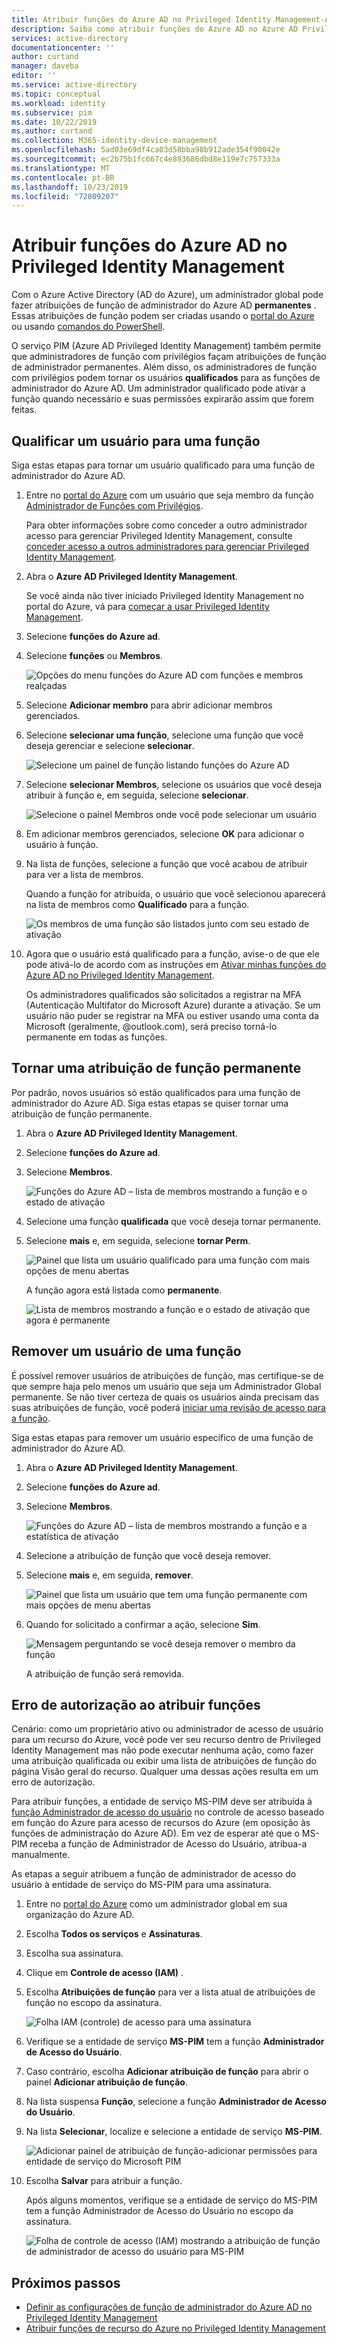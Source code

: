 ```yaml
---
title: Atribuir funções do Azure AD no Privileged Identity Management-Azure Active Directory | Microsoft Docs
description: Saiba como atribuir funções do Azure AD no Azure AD Privileged Identity Management (PIM).
services: active-directory
documentationcenter: ''
author: curtand
manager: daveba
editor: ''
ms.service: active-directory
ms.topic: conceptual
ms.workload: identity
ms.subservice: pim
ms.date: 10/22/2019
ms.author: curtand
ms.collection: M365-identity-device-management
ms.openlocfilehash: 5ad03e69df4ca03d58bba98b912ade354f90042e
ms.sourcegitcommit: ec2b75b1fc667c4e893686dbd8e119e7c757333a
ms.translationtype: MT
ms.contentlocale: pt-BR
ms.lasthandoff: 10/23/2019
ms.locfileid: "72809207"
---
```

# <a name="assign-azure-ad-roles-in-privileged-identity-management"></a>Atribuir funções do Azure AD no Privileged Identity Management

Com o Azure Active Directory (AD do Azure), um administrador global pode fazer atribuições de função de administrador do Azure AD **permanentes** . Essas atribuições de função podem ser criadas usando o [portal do Azure](../users-groups-roles/directory-assign-admin-roles.md) ou usando [comandos do PowerShell](/powershell/module/azuread#directory_roles).

O serviço PIM (Azure AD Privileged Identity Management) também permite que administradores de função com privilégios façam atribuições de função de administrador permanentes. Além disso, os administradores de função com privilégios podem tornar os usuários **qualificados** para as funções de administrador do Azure AD. Um administrador qualificado pode ativar a função quando necessário e suas permissões expirarão assim que forem feitas.

## <a name="make-a-user-eligible-for-a-role"></a>Qualificar um usuário para uma função

Siga estas etapas para tornar um usuário qualificado para uma função de administrador do Azure AD.

1. Entre no [portal do Azure](https://portal.azure.com/) com um usuário que seja membro da função [Administrador de Funções com Privilégios](../users-groups-roles/directory-assign-admin-roles.md#privileged-role-administrator).

    Para obter informações sobre como conceder a outro administrador acesso para gerenciar Privileged Identity Management, consulte [conceder acesso a outros administradores para gerenciar Privileged Identity Management](pim-how-to-give-access-to-pim.md).

1. Abra o **Azure AD Privileged Identity Management**.

    Se você ainda não tiver iniciado Privileged Identity Management no portal do Azure, vá para [começar a usar Privileged Identity Management](pim-getting-started.md).

1. Selecione **funções do Azure ad**.

1. Selecione **funções** ou **Membros**.

    ![Opções do menu funções do Azure AD com funções e membros realçadas](./media/pim-how-to-add-role-to-user/pim-directory-roles.png)

1. Selecione **Adicionar membro** para abrir adicionar membros gerenciados.

1. Selecione **selecionar uma função**, selecione uma função que você deseja gerenciar e selecione **selecionar**.

    ![Selecione um painel de função listando funções do Azure AD](./media/pim-how-to-add-role-to-user/pim-select-a-role.png)

1. Selecione **selecionar Membros**, selecione os usuários que você deseja atribuir à função e, em seguida, selecione **selecionar**.

    ![Selecione o painel Membros onde você pode selecionar um usuário](./media/pim-how-to-add-role-to-user/pim-select-members.png)

1. Em adicionar membros gerenciados, selecione **OK** para adicionar o usuário à função.

1. Na lista de funções, selecione a função que você acabou de atribuir para ver a lista de membros.

     Quando a função for atribuída, o usuário que você selecionou aparecerá na lista de membros como **Qualificado** para a função.

    ![Os membros de uma função são listados junto com seu estado de ativação](./media/pim-how-to-add-role-to-user/pim-directory-role-eligible.png)

1. Agora que o usuário está qualificado para a função, avise-o de que ele pode ativá-lo de acordo com as instruções em [Ativar minhas funções do Azure AD no Privileged Identity Management](pim-how-to-activate-role.md).

    Os administradores qualificados são solicitados a registrar na MFA (Autenticação Multifator do Microsoft Azure) durante a ativação. Se um usuário não puder se registrar na MFA ou estiver usando uma conta da Microsoft (geralmente, @outlook.com), será preciso torná-lo permanente em todas as funções.

## <a name="make-a-role-assignment-permanent"></a>Tornar uma atribuição de função permanente

Por padrão, novos usuários só estão qualificados para uma função de administrador do Azure AD. Siga estas etapas se quiser tornar uma atribuição de função permanente.

1. Abra o **Azure AD Privileged Identity Management**.

1. Selecione **funções do Azure ad**.

1. Selecione **Membros**.

    ![Funções do Azure AD – lista de membros mostrando a função e o estado de ativação](./media/pim-how-to-add-role-to-user/pim-directory-role-list-members.png)

1. Selecione uma função **qualificada** que você deseja tornar permanente.

1. Selecione **mais** e, em seguida, selecione **tornar Perm**.

    ![Painel que lista um usuário qualificado para uma função com mais opções de menu abertas](./media/pim-how-to-add-role-to-user/pim-make-perm.png)

    A função agora está listada como **permanente**.

    ![Lista de membros mostrando a função e o estado de ativação que agora é permanente](./media/pim-how-to-add-role-to-user/pim-directory-role-list-members-permanent.png)

## <a name="remove-a-user-from-a-role"></a>Remover um usuário de uma função

É possível remover usuários de atribuições de função, mas certifique-se de que sempre haja pelo menos um usuário que seja um Administrador Global permanente. Se não tiver certeza de quais os usuários ainda precisam das suas atribuições de função, você poderá [iniciar uma revisão de acesso para a função](pim-how-to-start-security-review.md).

Siga estas etapas para remover um usuário específico de uma função de administrador do Azure AD.

1. Abra o **Azure AD Privileged Identity Management**.

1. Selecione **funções do Azure ad**.

1. Selecione **Membros**.

    ![Funções do Azure AD – lista de membros mostrando a função e a estatística de ativação](./media/pim-how-to-add-role-to-user/pim-directory-role-list-members.png)

1. Selecione a atribuição de função que você deseja remover.

1. Selecione **mais** e, em seguida, **remover**.

    ![Painel que lista um usuário que tem uma função permanente com mais opções de menu abertas](./media/pim-how-to-add-role-to-user/pim-remove-role.png)

1. Quando for solicitado a confirmar a ação, selecione **Sim**.

    ![Mensagem perguntando se você deseja remover o membro da função](./media/pim-how-to-add-role-to-user/pim-remove-role-confirm.png)

    A atribuição de função será removida.

## <a name="authorization-error-when-assigning-roles"></a>Erro de autorização ao atribuir funções

Cenário: como um proprietário ativo ou administrador de acesso de usuário para um recurso do Azure, você pode ver seu recurso dentro de Privileged Identity Management mas não pode executar nenhuma ação, como fazer uma atribuição qualificada ou exibir uma lista de atribuições de função do página Visão geral do recurso. Qualquer uma dessas ações resulta em um erro de autorização.

Para atribuir funções, a entidade de serviço MS-PIM deve ser atribuída à [função Administrador de acesso do usuário](../../role-based-access-control/built-in-roles.md#user-access-administrator) no controle de acesso baseado em função do Azure para acesso de recursos do Azure (em oposição às funções de administração do Azure AD). Em vez de esperar até que o MS-PIM receba a função de Administrador de Acesso do Usuário, atribua-a manualmente.

As etapas a seguir atribuem a função de administrador de acesso do usuário à entidade de serviço do MS-PIM para uma assinatura.

1. Entre no [portal do Azure](https://portal.azure.com) como um administrador global em sua organização do Azure AD.

1. Escolha **Todos os serviços** e **Assinaturas**.

1. Escolha sua assinatura.

1. Clique em **Controle de acesso (IAM)** .

1. Escolha **Atribuições de função** para ver a lista atual de atribuições de função no escopo da assinatura.

   ![Folha IAM (controle) de acesso para uma assinatura](./media/pim-how-to-add-role-to-user/ms-pim-access-control.png)

1. Verifique se a entidade de serviço **MS-PIM** tem a função **Administrador de Acesso do Usuário**.

1. Caso contrário, escolha **Adicionar atribuição de função** para abrir o painel **Adicionar atribuição de função**.

1. Na lista suspensa **Função**, selecione a função **Administrador de Acesso do Usuário**.

1. Na lista **Selecionar**, localize e selecione a entidade de serviço **MS-PIM**.

   ![Adicionar painel de atribuição de função-adicionar permissões para entidade de serviço do Microsoft PIM](./media/pim-how-to-add-role-to-user/ms-pim-add-permissions.png)

1. Escolha **Salvar** para atribuir a função.

   Após alguns momentos, verifique se a entidade de serviço do MS-PIM tem a função Administrador de Acesso do Usuário no escopo da assinatura.

   ![Folha de controle de acesso (IAM) mostrando a atribuição de função de administrador de acesso do usuário para MS-PIM](./media/pim-how-to-add-role-to-user/ms-pim-user-access-administrator.png)

## <a name="next-steps"></a>Próximos passos

- [Definir as configurações de função de administrador do Azure AD no Privileged Identity Management](pim-how-to-change-default-settings.md)
- [Atribuir funções de recurso do Azure no Privileged Identity Management](pim-resource-roles-assign-roles.md)
